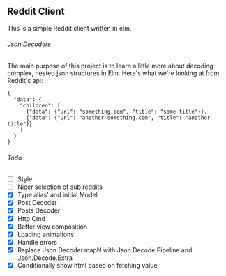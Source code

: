 ## Reddit Client

This is a simple Reddit client written in elm.

###### Json Decoders

The main purpose of this project is to learn a little more about decoding complex, nested json structures in Elm. Here's what we're looking at from Reddit's api:

```
{
  "data": {
    "children": [
      {"data": {"url": "something.com", "title": "some title"}},
      {"data": {"url": "another-something.com", "title": "another title"}}
    ]
  }
}
```

###### Todo

- [ ] Style
- [ ] Nicer selection of sub reddits
- [x] Type alias' and initial Model
- [x] Post Decoder
- [x] Posts Decoder
- [x] Http Cmd
- [x] Better view composition
- [x] Loading animations
- [x] Handle errors
- [x] Replace Json.Decoder.mapN with Json.Decode.Pipeline and Json.Decode.Extra
- [x] Conditionally show html based on fetching value
